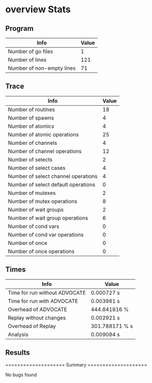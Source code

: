 # overview Stats

## Program
| Info | Value |
| - | - |
| Number of go files | 1 |
| Number of lines | 121 |
| Number of non-empty lines | 71 |


## Trace
| Info | Value |
| - | - |
| Number of routines | 18 |
| Number of spawns | 4 |
| Number of atomics | 4 |
| Number of atomic operations | 25 |
| Number of channels | 4 |
| Number of channel operations | 12 |
| Number of selects | 2 |
| Number of select cases | 4 |
| Number of select channel operations | 4 |
| Number of select default operations | 0 |
| Number of mutexes | 2 |
| Number of mutex operations | 8 |
| Number of wait groups | 2 |
| Number of wait group operations | 6 |
| Number of cond vars | 0 |
| Number of cond var operations | 0 |
| Number of once | 0| 
| Number of once operations | 0 |


## Times
| Info | Value |
| - | - |
| Time for run without ADVOCATE | 0.000727 s |
| Time for run with ADVOCATE | 0.003961 s |
| Overhead of ADVOCATE | 444.841816 % |
| Replay without changes | 0.002921 s |
| Overhead of Replay | 301.788171 % s |
| Analysis | 0.009084 s |


## Results
==================== Summary ====================

No bugs found
